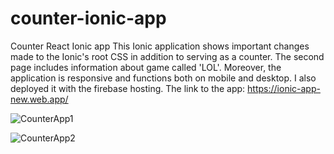 # counter-ionic-app
Counter React Ionic app
This Ionic application shows important changes made to the Ionic's root CSS in addition to serving as a counter. The second page includes information about game called 'LOL'. Moreover, the application is responsive and functions both on mobile and desktop.
I also deployed it with the firebase hosting. The link to the app: https://ionic-app-new.web.app/


![CounterApp1](https://user-images.githubusercontent.com/113489022/202611615-2a120f4a-a9f4-44c9-8bdf-253958b70535.png)

![CounterApp2](https://user-images.githubusercontent.com/113489022/202611628-f6aa7b77-8aed-4d5f-9bf4-6ae0256aa8bb.png)
